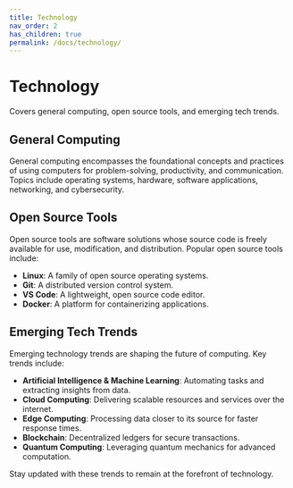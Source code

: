 ```yaml
---
title: Technology
nav_order: 2
has_children: true
permalink: /docs/technology/
---
```


# Technology

Covers general computing, open source tools, and emerging tech trends.

## General Computing

General computing encompasses the foundational concepts and practices of using computers for problem-solving, productivity, and communication. Topics include operating systems, hardware, software applications, networking, and cybersecurity.

## Open Source Tools

Open source tools are software solutions whose source code is freely available for use, modification, and distribution. Popular open source tools include:

- **Linux**: A family of open source operating systems.
- **Git**: A distributed version control system.
- **VS Code**: A lightweight, open source code editor.
- **Docker**: A platform for containerizing applications.

## Emerging Tech Trends

Emerging technology trends are shaping the future of computing. Key trends include:

- **Artificial Intelligence & Machine Learning**: Automating tasks and extracting insights from data.
- **Cloud Computing**: Delivering scalable resources and services over the internet.
- **Edge Computing**: Processing data closer to its source for faster response times.
- **Blockchain**: Decentralized ledgers for secure transactions.
- **Quantum Computing**: Leveraging quantum mechanics for advanced computation.

Stay updated with these trends to remain at the forefront of technology.
